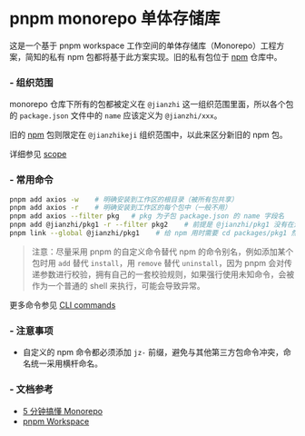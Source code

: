 # pnpm monorepo 单体存储库

这是一个基于 pnpm workspace 工作空间的单体存储库（Monorepo）工程方案，简知的私有 npm 包都将基于此方案实现。旧的私有包位于 [npm](https://gitee.com/jz-fe/npm) 仓库中。

### - 组织范围

monorepo 仓库下所有的包都被定义在 `@jianzhi` 这一组织范围里面，所以各个包的 `package.json` 文件中的 `name` 应该定义为 `@jianzhi/xxx`。

旧的 [npm](https://gitee.com/jz-fe/npm) 包则限定在 `@jianzhikeji` 组织范围中，以此来区分新旧的 npm 包。

详细参见 [scope](https://docs.npmjs.com/cli/v6/using-npm/scope)

### - 常用命令

``` bash
pnpm add axios -w    # 明确安装到工作区的根目录（被所有包共享）
pnpm add axios -r    # 明确安装到工作区的每个包中（一般不用）
pnpm add axios --filter pkg   # pkg 为子包 package.json 的 name 字段名
pnpm add @jianzhi/pkg1 -r --filter pkg2    # 前提是 @jianzhi/pkg1 没有在远程 npm 库上，才会自动走 workspace 关联到 pkg2 包里面
pnpm link --global @jianzhi/pkg1    # 给 npm 用时需要 cd packages/pkg1 然后执行 npm link
```

> 注意：尽量采用 pnpm 的自定义命令替代 npm 的命令别名，例如添加某个包时用 `add` 替代 `install`，用 `remove` 替代 `uninstall`，因为 pnpm 会对传递参数进行校验，拥有自己的一套校验规则，如果强行使用未知命令，会被作为一个普通的 shell 来执行，可能会导致异常。

更多命令参见 [CLI commands](https://pnpm.io/cli/add)

### - 注意事项

- 自定义的 npm 命令都必须添加 `jz-` 前缀，避免与其他第三方包命令冲突，命名统一采用横杆命名。

### - 文档参考

- [5 分钟搞懂 Monorepo](https://xie.infoq.cn/article/4f870ba6a7c8e0fd825295c92)
- [pnpm Workspace](https://pnpm.io/workspaces)

